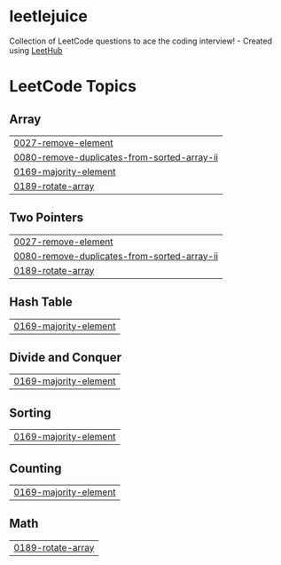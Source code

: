 # leetlejuice
Collection of LeetCode questions to ace the coding interview! - Created using [LeetHub](https://github.com/QasimWani/LeetHub)

<!---LeetCode Topics Start-->
# LeetCode Topics
## Array
|  |
| ------- |
| [0027-remove-element](https://github.com/emmanuel-jaimes/leetlejuice/tree/master/0027-remove-element) |
| [0080-remove-duplicates-from-sorted-array-ii](https://github.com/emmanuel-jaimes/leetlejuice/tree/master/0080-remove-duplicates-from-sorted-array-ii) |
| [0169-majority-element](https://github.com/emmanuel-jaimes/leetlejuice/tree/master/0169-majority-element) |
| [0189-rotate-array](https://github.com/emmanuel-jaimes/leetlejuice/tree/master/0189-rotate-array) |
## Two Pointers
|  |
| ------- |
| [0027-remove-element](https://github.com/emmanuel-jaimes/leetlejuice/tree/master/0027-remove-element) |
| [0080-remove-duplicates-from-sorted-array-ii](https://github.com/emmanuel-jaimes/leetlejuice/tree/master/0080-remove-duplicates-from-sorted-array-ii) |
| [0189-rotate-array](https://github.com/emmanuel-jaimes/leetlejuice/tree/master/0189-rotate-array) |
## Hash Table
|  |
| ------- |
| [0169-majority-element](https://github.com/emmanuel-jaimes/leetlejuice/tree/master/0169-majority-element) |
## Divide and Conquer
|  |
| ------- |
| [0169-majority-element](https://github.com/emmanuel-jaimes/leetlejuice/tree/master/0169-majority-element) |
## Sorting
|  |
| ------- |
| [0169-majority-element](https://github.com/emmanuel-jaimes/leetlejuice/tree/master/0169-majority-element) |
## Counting
|  |
| ------- |
| [0169-majority-element](https://github.com/emmanuel-jaimes/leetlejuice/tree/master/0169-majority-element) |
## Math
|  |
| ------- |
| [0189-rotate-array](https://github.com/emmanuel-jaimes/leetlejuice/tree/master/0189-rotate-array) |
<!---LeetCode Topics End-->